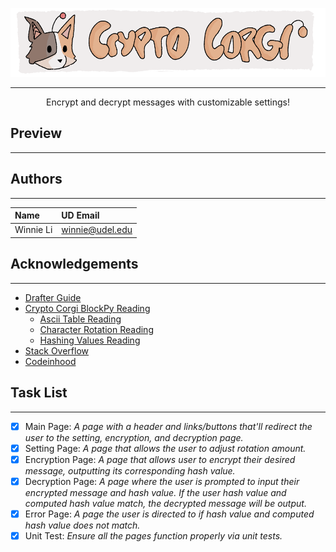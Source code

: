 <p align="center">
  <img src="images/corgi_banner.png" height="110"/>
</p>

---
<p align="center">Encrypt and decrypt messages with customizable settings!</p>

## Preview 

---

## Authors

---
| Name                  | UD Email               |
|:----------------------|:-----------------------|
| Winnie Li             | winnie@udel.edu        |

## Acknowledgements 

---
- [Drafter Guide](https://drafter-edu.github.io/drafter/contents.html)
- [Crypto Corgi BlockPy Reading](https://blockpy.cis.udel.edu/assignments/reading/bakery_project2_instructions?embed=True)
  - [Ascii Table Reading](https://blockpy.cis.udel.edu/assignments/reading/bakery_project2_read_ascii_table?embed=True)
  - [Character Rotation Reading](https://blockpy.cis.udel.edu/assignments/reading/bakery_project2_read_character_rotation?embed=True)
  - [Hashing Values Reading](https://blockpy.cis.udel.edu/assignments/reading/bakery_project2_read_hashing?embed=True)
- [Stack Overflow](https://stackoverflow.com/a/12118349)
- [Codeinhood](https://codinhood.com/nano/git/center-images-text-github-readme/)

## Task List 

---
- [X] Main Page: *A page with a header and links/buttons that'll redirect the user to the setting, encryption, and 
decryption page.*
- [X] Setting Page: *A page that allows the user to adjust rotation amount.*
- [X] Encryption Page: *A page that allows user to encrypt their desired message, outputting its corresponding 
hash value.*
- [X] Decryption Page: *A page where the user is prompted to input their encrypted message and hash value. 
If the user hash value and computed hash value match, the decrypted message will be output.*
- [X] Error Page: *A page the user is directed to if hash value and computed hash value does not match.*
- [X] Unit Test: *Ensure all the pages function properly via unit tests.*